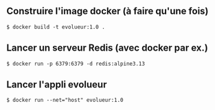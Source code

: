 ## Construire l'image docker (à faire qu'une fois)
```console
$ docker build -t evolueur:1.0 .
```

## Lancer un serveur Redis (avec docker par ex.)
```console
$ docker run -p 6379:6379 -d redis:alpine3.13
```

## Lancer l'appli evolueur
```console
$ docker run --net="host" evolueur:1.0
```
